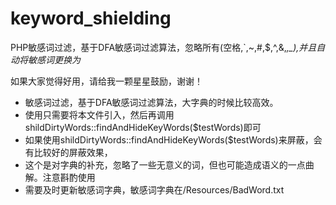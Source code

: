 # keyword_shielding
PHP敏感词过滤，基于DFA敏感词过滤算法，忽略所有(空格,`,~,#,$,^,&amp;,*,_),并且自动将敏感词更换为*

如果大家觉得好用，请给我一颗星星鼓励，谢谢！

 * 敏感词过滤，基于DFA敏感词过滤算法，大字典的时候比较高效。
 * 使用只需要将本文件引入，然后再调用shildDirtyWords::findAndHideKeyWords($testWords)即可
 * 如果使用shildDirtyWords::findAndHideKeyWords($testWords)来屏蔽，会有比较好的屏蔽效果，
 * 这个是对字典的补充，忽略了一些无意义的词，但也可能造成语义的一点曲解。注意斟酌使用
 * 需要及时更新敏感词字典，敏感词字典在/Resources/BadWord.txt
